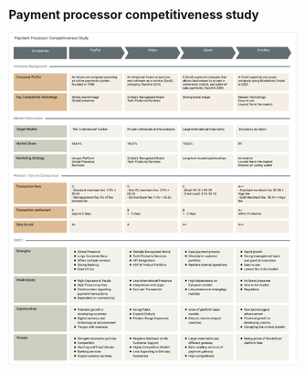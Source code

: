 ## Payment processor competitiveness study
<img src="https://github.com/simplicy-io/whitepaper/raw/main/Payment%20Processor%20Competitiveness%20Study.png" alt="SIMPLICY - Payment processor competitiveness study">

